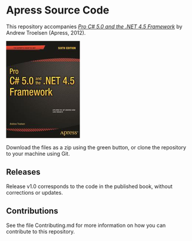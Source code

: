 # Apress Source Code

This repository accompanies [*Pro C# 5.0 and the .NET 4.5 Framework*](http://www.apress.com/9781430242338) by Andrew Troelsen (Apress, 2012).

![Cover image](9781430242338.jpg)

Download the files as a zip using the green button, or clone the repository to your machine using Git.

## Releases

Release v1.0 corresponds to the code in the published book, without corrections or updates.

## Contributions

See the file Contributing.md for more information on how you can contribute to this repository.
